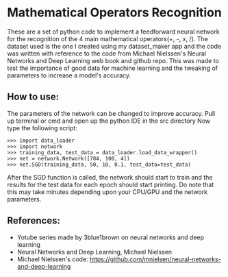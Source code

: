 # Mathematical Operators Recognition

These are a set of python code to implement a feedforward neural network for the recognition
of the 4 main mathematical operators(+, -, x, /). 
The dataset used is the one I created using my dataset_maker app and the code was written with 
reference to the code from Michael Nielssen's Neural Networks and Deep Learning web book and github repo.
This was made to test the importance of good data for machine learning and the tweaking of parameters
to increase a model's accuracy.


## How to use:

The parameters of the network can be changed to improve accuracy.
Pull up terminal or cmd and open up the python IDE in the src directory
Now type the following script:

```
>>> import data_loader
>>> import network
>>> training_data, test_data = data_loader.load_data_wrapper()
>>> net = network.Network([784, 100, 4])
>>> net.SGD(training_data, 50, 10, 0.1, test_data=test_data)
```
After the SGD function is called, the network should start to train and the results for the test data
for each epoch should start printing. 
Do note that this may take minutes depending upon your CPU/GPU and the network parameters.


## References:

* Yotube series made by 3blue1brown on neural networks and deep learning
* Neural Networks and Deep Learning, Michael Nielssen
* Michael Nielssen's code: https://github.com/mnielsen/neural-networks-and-deep-learning
